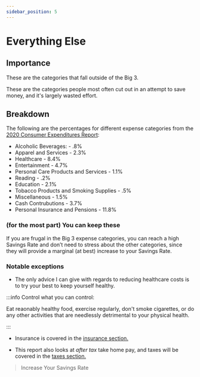 ```yaml
---
sidebar_position: 5
---
```


# Everything Else

## Importance

These are the categories that fall outside of the Big 3. 

These are the categories people most often cut out in an attempt to save money, and it's largely wasted effort.

## Breakdown

The following are the percentages for different expense categories from the [2020 Consumer Expenditures Report](https://www.bls.gov/opub/reports/consumer-expenditures/2020/pdf/home.pdf):

- Alcoholic Beverages: - .8%
- Apparel and Services - 2.3%
- Healthcare - 8.4%
- Entertainment - 4.7%
- Personal Care Products and Services - 1.1%
- Reading - .2%
- Education - 2.1%
- Tobacco Products and Smoking Supplies - .5%
- Miscellaneous - 1.5%
- Cash Contrubutions - 3.7%
- Personal Insurance and Pensions - 11.8%

### (for the most part) You can keep these

If you are frugal in the Big 3 expense categories, you can reach a high Savings Rate and don’t need to stress about the other categories, since they will provide a marginal (at best) increase to your Savings Rate.

### Notable exceptions

- The only advice I can give with regards to reducing healthcare costs is to try your best to keep yourself healthy.

:::info Control what you can control:

Eat reaonably healthy food, exercise regularly, don't smoke cigarettes, or do any other activities that are needlessly detrimental to your physical health.

:::

- Insurance is covered in the [insurance section.](spending/insurance.md)

- This report also looks at *after tax* take home pay, and taxes will be covered in the [taxes section.](spending/taxes.md)

>Increase Your Savings Rate